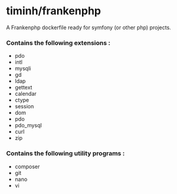 # timinh/frankenphp
A Frankenphp dockerfile ready for symfony (or other php) projects.

### Contains the following extensions : 
 - pdo
 - intl
 - mysqli
 - gd
 - ldap
 - gettext
 - calendar
 - ctype
 - session
 - dom
 - pdo
 - pdo_mysql
 - curl
 - zip

### Contains the following utility programs : 
 - composer
 - git
 - nano
 - vi